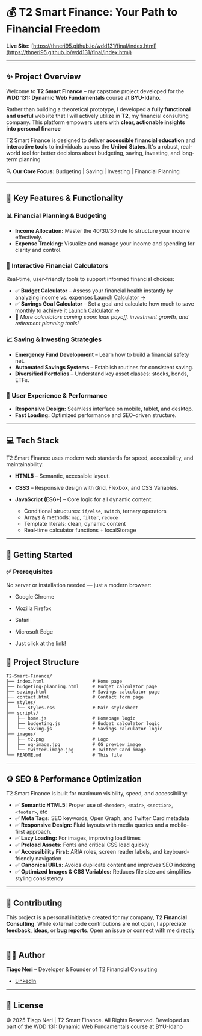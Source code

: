 # 💰 T2 Smart Finance: Your Path to Financial Freedom

**Live Site:** [https://thneri95.github.io/wdd131/final/index.html](https://thneri95.github.io/wdd131/final/index.html)

---

## ✨ Project Overview


Welcome to **T2 Smart Finance** – my capstone project developed for the **WDD 131: Dynamic Web Fundamentals** course at **BYU-Idaho**.

Rather than building a theoretical prototype, I developed a **fully functional and useful** website that I will actively utilize in **T2**, my financial consulting company. This platform empowers users with **clear, actionable insights into personal finance**

T2 Smart Finance is designed to deliver **accessible financial education** and **interactive tools** to individuals across the **United States**. It's a robust, real-world tool for better decisions about budgeting, saving, investing, and long-term planning

🔍 **Our Core Focus:** Budgeting | Saving | Investing | Financial Planning   

---

## 🚀 Key Features & Functionality

### 📊 Financial Planning & Budgeting

* **Income Allocation:** Master the 40/30/30 rule to structure your income effectively.
* **Expense Tracking:** Visualize and manage your income and spending for clarity and control.

### 💸 Interactive Financial Calculators

Real-time, user-friendly tools to support informed financial choices:

* ✅ **Budget Calculator** – Assess your financial health instantly by analyzing income vs. expenses
  [Launch Calculator →](./https://thneri95.github.io/wdd131/final/budgeting-planning.html)
* ✅ **Savings Goal Calculator** – Set a goal and calculate how much to save monthly to achieve it
  [Launch Calculator →](./https://thneri95.github.io/wdd131/final/saving.html)
* 🔧 *More calculators coming soon: loan payoff, investment growth, and retirement planning tools!*

### 📈 Saving & Investing Strategies

* **Emergency Fund Development** – Learn how to build a financial safety net.
* **Automated Savings Systems** – Establish routines for consistent saving.
* **Diversified Portfolios** – Understand key asset classes: stocks, bonds, ETFs.

### 📱 User Experience & Performance

* **Responsive Design:** Seamless interface on mobile, tablet, and desktop.
* **Fast Loading:** Optimized performance and SEO-driven structure.

---

## 💻 Tech Stack

T2 Smart Finance uses modern web standards for speed, accessibility, and maintainability:

* **HTML5** – Semantic, accessible layout.
* **CSS3** – Responsive design with Grid, Flexbox, and CSS Variables.
* **JavaScript (ES6+)** – Core logic for all dynamic content:

  * Conditional structures: `if/else`, `switch`, ternary operators
  * Arrays & methods: `map`, `filter`, `reduce`
  * Template literals: clean, dynamic content
  * Real-time calculator functions + localStorage

---

## 🚀 Getting Started

### ✅ Prerequisites

No server or installation needed — just a modern browser:

* Google Chrome
* Mozilla Firefox
* Safari
* Microsoft Edge

* Just click at the link! 

## 📁 Project Structure

```
T2-Smart-Finance/
├── index.html                  # Home page
├── budgeting-planning.html     # Budget calculator page
├── saving.html                 # Savings calculator page
├── contact.html                # Contact form page
├── styles/
│   └── styles.css              # Main stylesheet
├── scripts/
│   ├── home.js                 # Homepage logic
│   ├── budgeting.js            # Budget calculator logic
│   └── saving.js               # Savings calculator logic
├── images/
│   ├── t2.png                  # Logo
│   ├── og-image.jpg            # OG preview image
│   └── twitter-image.jpg       # Twitter Card image
└── README.md                   # This file
```

---

## ⚙️ SEO & Performance Optimization

T2 Smart Finance is built for maximum visibility, speed, and accessibility:

* ✅ **Semantic HTML5:** Proper use of `<header>`, `<main>`, `<section>`, `<footer>`, etc
* ✅ **Meta Tags:** SEO keywords, Open Graph, and Twitter Card metadata
* ✅ **Responsive Design:** Fluid layouts with media queries and a mobile-first approach.
* ✅ **Lazy Loading:** For images, improving load times
* ✅ **Preload Assets:** Fonts and critical CSS load quickly
* ✅ **Accessibility First:** ARIA roles, screen reader labels, and keyboard-friendly navigation
* ✅ **Canonical URLs:** Avoids duplicate content and improves SEO indexing
* ✅ **Optimized Images & CSS Variables:** Reduces file size and simplifies styling consistency

---

## 🤝 Contributing

This project is a personal initiative created for my company, **T2 Financial Consulting**. While external code contributions are not open, I appreciate **feedback**, **ideas**, or **bug reports**. Open an issue or connect with me directly

---

## 🧑‍💻 Author

**Tiago Neri** – Developer & Founder of T2 Financial Consulting

* [LinkedIn](https://www.linkedin.com/in/tiagoneri)


---

## 📜 License

© 2025 Tiago Neri | T2 Smart Finance. All Rights Reserved.
Developed as part of the WDD 131: Dynamic Web Fundamentals course at BYU-Idaho
